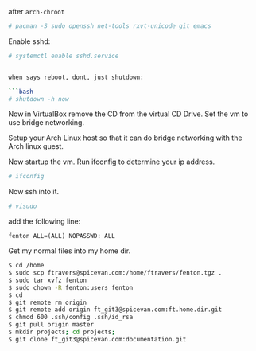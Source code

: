 after `arch-chroot`

```bash
# pacman -S sudo openssh net-tools rxvt-unicode git emacs
```

Enable sshd:

```bash
# systemctl enable sshd.service


when says reboot, dont, just shutdown: 

```bash
# shutdown -h now
```

Now in VirtualBox remove the CD from the virtual CD Drive.  Set the vm
to use bridge networking.

Setup your Arch Linux host so that it can do bridge networking with
the Arch linux guest.

Now startup the vm.  Run ifconfig to determine your ip address.

```bash
# ifconfig
```

Now ssh into it.

```bash
# visudo
```

add the following line:

```
fenton ALL=(ALL) NOPASSWD: ALL
```

Get my normal files into my home dir.

```bash
$ cd /home
$ sudo scp ftravers@spicevan.com:/home/ftravers/fenton.tgz .
$ sudo tar xvfz fenton
$ sudo chown -R fenton:users fenton
$ cd
$ git remote rm origin
$ git remote add origin ft_git3@spicevan.com:ft.home.dir.git
$ chmod 600 .ssh/config .ssh/id_rsa
$ git pull origin master
$ mkdir projects; cd projects;
$ git clone ft_git3@spicevan.com:documentation.git
```
